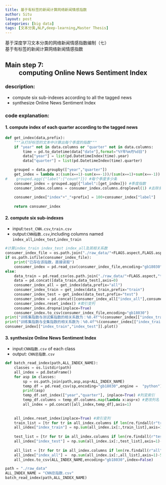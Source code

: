 ```yaml
---
title: 基于有标签的新闻计算网络新闻情感指数
author: Situ
layout: post
categories: [big data]
tags: [文本分类,NLP,deep-learning,Master Thesis]
---
```


<font face="仿宋" >基于深度学习文本分类的网络新闻情感指数编制（七）<br>基于有标签的新闻计算网络新闻情感指数</font>

## Main step 7:<center>computing Online News Sentiment Index </center>
### description:
- compute six sub-indexes according to all the tagged news
- synthesize Online News Sentiment Index

### code explanation:

#### 1. compute index of each quarter according to the tagged news
```python
def get_index(data,prefix):
    """从打好标签的文本中计算出每个季度的指数"""
    if "year" not in data.columns or "quarter" not in data.columns:
        time = pd.to_datetime(data["date"],format="%Y年%m月%d日")
        data["year"] = list(pd.DatetimeIndex(time).year)
        data["quarter"] = list(pd.DatetimeIndex(time).quarter)

    grouped = data.groupby(["year","quarter"])
    get_index = lambda x:(sum(x==1)-sum(x==-1))/(sum(x==1)+sum(x==-1))
#    grouped.agg({"label":["count"]}) #每个季度多少条
    consumer_index = grouped.agg({"label":[get_index]}) #季度指数
    consumer_index.columns = consumer_index.columns.droplevel(1) #去除多重索引
    
    consumer_index["index"+"_"+prefix] = 100+consumer_index["label"]
    
    return consumer_index
```

#### 2. compute six sub-indexes
- input:```test_CNN.csv```,```train.csv``` 
- output:```CNN指数.csv```,including columns named ```index_all```,```index_test```,```index_train```

```python
#计算index_train index_test index_all及其相关系数
consumer_index_file = os.path.join("./raw_data/"+FLAGS.aspect,FLAGS.aspect+"CNN指数.csv")
if os.path.isfile(consumer_index_file):
    print("已存在该指数，直接读取")
    consumer_index = pd.read_csv(consumer_index_file,encoding="gb18030",engine="python")
else:
    data_train = pd.read_csv(os.path.join("./raw_data/"+FLAGS.aspect,"train.csv"),sep = ",",encoding="gb18030",engine="python")
    data = pd.concat([data_train,data_test],axis=0)
    consumer_index_all = get_index(data,prefix="all")
    consumer_index_train = get_index(data_train,prefix="train")
    consumer_index_test = get_index(data_test,prefix="test")
    consumer_index = pd.concat([consumer_index_all["index_all"],consumer_index_train["index_train"],consumer_index_test["index_test"]],axis=1)
    consumer_index.reset_index() #索引变列
    consumer_index.dropna(inplace=True)
    consumer_index.to_csv(consumer_index_file,encoding="gb18030")
print("训练集指数与测试集指数的相关系数为：%0.4f"%(consumer_index[["index_train","index_test"]].corr().ix[0,1]))
print("训练集指数与全集指数的相关系数为：%0.4f"%(consumer_index[["index_train","index_all"]].corr().ix[0,1]))
consumer_index[["index_train","index_test"]].plot()
```
#### 3. synthesize Online News Sentiment Index
- input:```CNN指数.csv``` of each class
- output:  ```CNN总指数.csv```

```python
def batch_read_index(path,ALL_INDEX_NAME):
    classes = os.listdir(path)
    all_index = pd.DataFrame()
    for asp in classes:
        sp = os.path.join(path,asp,asp+ALL_INDEX_NAME)
        temp_df = pd.read_csv(sp,encoding="gb18030",engine =  "python")
        print(asp)
        temp_df.set_index(["year","quarter"], inplace=True) #列变索引
        temp_df.columns = temp_df.columns.map(lambda x:asp+x) #更改列名
        all_index = pd.concat([all_index,temp_df],axis=1)
        
    
    all_index.reset_index(inplace=True) #索引变列
    train_list = [tr for tr in all_index.columns if len(re.findall(r"train",tr))>0]
    all_index["index_train"] = np.sum(all_index.ix[:,train_list],axis=1)-500
    
    test_list = [tr for tr in all_index.columns if len(re.findall(r"test",tr))>0]
    all_index["index_test"] = np.sum(all_index.ix[:,test_list],axis=1)-500
    
    all_list = [tr for tr in all_index.columns if len(re.findall(r"all",tr))>0]
    all_index["index_all"] =  np.sum(all_index.ix[:,all_list],axis=1)-500
    all_index.to_csv(ALL_INDEX_NAME,encoding="gb18030",index=False)

path = "./raw_data"    
ALL_INDEX_NAME = "CNN总指数.csv"
batch_read_index(path,ALL_INDEX_NAME)
```

